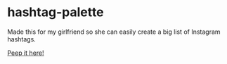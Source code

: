 # hashtag-palette
Made this for my girlfriend so she can easily create a big list of Instagram hashtags.

[Peep it here!](https://ethanmuller.github.io/hashtag-palette/)
